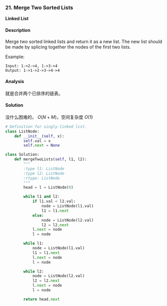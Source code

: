 ### 21. Merge Two Sorted Lists

**Linked List**

#### Description

Merge two sorted linked lists and return it as a new list. The new list should be made by splicing together the nodes of the first two lists.

Example:

```
Input: 1->2->4, 1->3->4
Output: 1->1->2->3->4->4
```

#### Analysis

就是合并两个已排序的链表。

#### Solution

没什么困难的， $O(N+M)$，空间复杂度 $O(1)$

```python
# Definition for singly-linked list.
class ListNode:
    def __init__(self, x):
        self.val = x
        self.next = None

class Solution:
    def mergeTwoLists(self, l1, l2):
        """
        :type l1: ListNode
        :type l2: ListNode
        :rtype: ListNode
        """
        head = l = ListNode(0)

        while l1 and l2:
            if l1.val < l2.val:
                node = ListNode(l1.val)
                l1 = l1.next
            else:
                node = ListNode(l2.val)
                l2 = l2.next
            l.next = node
            l = node

        while l1:
            node = ListNode(l1.val)
            l1 = l1.next
            l.next = node
            l = node

        while l2:
            node = ListNode(l2.val)
            l2 = l2.next
            l.next = node
            l = node

        return head.next
```
